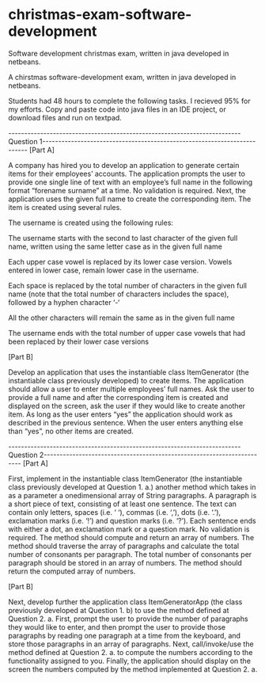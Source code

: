 # christmas-exam-software-development
Software development christmas exam, written in java developed in netbeans. 

A chirstmas software-development exam, written in java developed in netbeans.

Students had 48 hours to complete the following tasks. I recieved 95% for my efforts.
Copy and paste code into java files in an IDE project, or download files and run on textpad.

-------------------------------------------------------------------------Question 1-------------------------------------------------------------------------
[Part A]

A company has hired you to develop an application to generate certain items for their employees’ accounts. The application prompts the user to provide one
single line of text with an employee’s full name in the following format “forename surname” at a time. No validation is required. Next, the application uses
the given full name to create the corresponding item. The item is created using several rules.

The username is created using the following rules:

The username starts with the second to last character of the given full name, written using the same letter case as in the given full name

Each upper case vowel is replaced by its lower case version. Vowels entered in lower case, remain lower case in the username.

Each space is replaced by the total number of characters in the given full name (note that the total number of characters includes the space),
followed by a hyphen character ‘-‘

All the other characters will remain the same as in the given full name

The username ends with the total number of upper case vowels that had been replaced by their lower case versions

[Part B]

Develop an application that uses the instantiable class ItemGenerator (the instantiable class previously developed) to create items.
The application should allow a user to enter multiple employees’ full names. Ask the user to provide a full name and after the corresponding item is
created and displayed on the screen, ask the user if they would like to create another item. As long as the user enters “yes” the application should work
as described in the previous sentence. When the user enters anything else than “yes”, no other items are created.

-------------------------------------------------------------------------Question 2-----------------------------------------------------------------------
[Part A]

First, implement in the instantiable class ItemGenerator (the instantiable class previously developed at Question 1. a.) another method which takes in
as a parameter a onedimensional array of String paragraphs. A paragraph is a short piece of text, consisting of at least one sentence. The text can
contain only letters, spaces (i.e. ‘ ‘), commas (i.e. ‘,’), dots (i.e. ‘.’), exclamation marks (i.e. ‘!’) and question marks (i.e. ‘?’). Each sentence
ends with either a dot, an exclamation mark or a question mark. No validation is required. The method should compute and return an array of numbers.
The method should traverse the array of paragraphs and calculate the total number of consonants per paragraph. The total number of consonants per paragraph
should be stored in an array of numbers. The method should return the computed array of numbers.

[Part B]

Next, develop further the application class ItemGeneratorApp (the class previously developed at Question 1. b) to use the method defined at Question 2. a.
First, prompt the user to provide the number of paragraphs they would like to enter, and then prompt the user to provide those paragraphs by reading one
paragraph at a time from the keyboard, and store those paragraphs in an array of paragraphs. Next, call/invoke/use the method defined at Question 2. a.
to compute the numbers according to the functionality assigned to you. Finally, the application should display on the screen the numbers computed by the
method implemented at Question 2. a.
